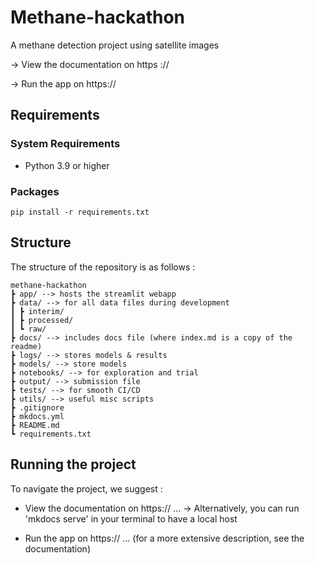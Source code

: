 # Methane-hackathon
A methane detection project using satellite images

-> View the documentation on https ://
  
-> Run the app on https:// 

##  Requirements

### System Requirements
- Python 3.9 or higher

### Packages
```setup
pip install -r requirements.txt
```

## Structure
The structure of the repository is as follows : 

````
methane-hackathon
┣ app/ --> hosts the streamlit webapp
┣ data/ --> for all data files during development
┃ ┣ interim/
┃ ┣ processed/
┃ ┗ raw/
┣ docs/ --> includes docs file (where index.md is a copy of the readme)
┣ logs/ --> stores models & results 
┣ models/ --> store models 
┣ notebooks/ --> for exploration and trial
┣ output/ --> submission file
┣ tests/ --> for smooth CI/CD
┣ utils/ --> useful misc scripts
┣ .gitignore
┣ mkdocs.yml
┣ README.md
┗ requirements.txt 
````

## Running the project
To navigate the project, we suggest :

- View the documentation on https:// ...
-> Alternatively, you can run 'mkdocs serve' in your terminal to have a local host
  
- Run the app on https:// ...   (for a more extensive description, see the documentation)
